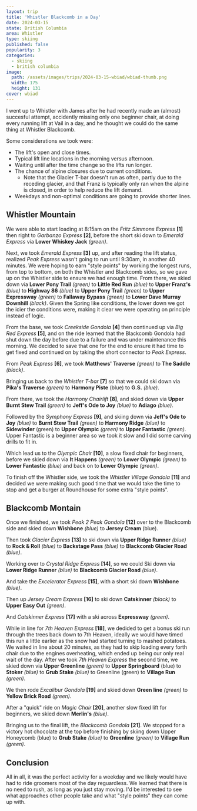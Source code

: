 ```yaml
---
layout: trip
title: 'Whistler Blackcomb in a Day'
date: 2024-03-15
state: British Columbia
area: Whistler
type: skiing
published: false
popularity: 3
categories:
  - skiing
  - british columbia
image:
  path: /assets/images/trips/2024-03-15-wbiad/wbiad-thumb.png
  width: 175
  height: 131
cover: wbiad
---
```


I went up to Whistler with James after he had recently made an (almost) succesful attempt, accidently missing only one beginner chair, at doing every running lift at Vail in a day, and he thought we could do the same thing at Whistler Blackcomb.

Some considerations we took were:

- The lift's open and close times.
- Typical lift line locations in the morning versus afternoon.
- Waiting until after the time change so the lifts run longer.
- The chance of alpine closures due to current conditions.
  - Note that the Glacier T-bar doesn't run as often, partly due to the receding glacier, and that Franz is typically only ran when the alpine is closed, in order to help reduce the lift demand.
- Weekdays and non-optimal conditions are going to provide shorter lines.

## Whistler Mountain

We were able to start loading at 8:15am on the _Fritz Simmons Express_ **[1]** then right to _Garbanzo Express_ **[2]**, before the short ski down to _Emerald Express_ via **Lower Whiskey Jack** _(green)_.

Next, we took _Emerald Express_ **[3]** up, and after reading the lift status, realized _Peak Express_ wasn't going to run until 9:30am, in another 40 minutes.
We were hoping to earn "style points" by working the longest runs, from top to bottom, on both the Whistler and Blackcomb sides, so we gave up on the Whistler side to ensure we had enough time.
From there, we skied down via **Lower Pony Trail** _(green)_ to **Little Red Run** _(blue)_ to **Upper Franz's** _(blue)_ to **Highway 86** _(blue)_ to **Upper Pony Trail** _(green)_ to **Upper Expressway** _(green)_ to **Fallaway Bypass** _(green)_ to **Lower Dave Murray Downhill** _(black)_. Given the Spring like conditions, the lower down we got the icier the conditions were, making it clear we were operating on principle instead of logic.

From the base, we took _Creekside Gondola_ **[4]** then continued up via _Big Red Express_ **[5]**, and on the ride learned that the Blackcomb Gondola had shut down the day before due to a failure and was under maintenance this morning. We decided to save that one for the end to ensure it had time to get fixed and continued on by taking the short connector to _Peak Express_.

From _Peak Express_ **[6]**, we took **Matthews' Traverse** _(green)_ to **The Saddle** _(black)_.

Bringing us back to the _Whistler T-bar_ **[7]** so that we could ski down via **Pika's Traverse** _(green)_ to **Harmony Piste** (blue) to **G.S.** _(blue)_.

From there, we took the _Harmony Chairlift_ **[8]**, and skied down via **Upper Burnt Stew Trail** _(green)_ to **Jeff's Ode to Joy** _(blue)_ to **Adiago** _(blue)_.

Followed by the _Symphony Express_ **[9]**, and skiing down via **Jeff's Ode to Joy** _(blue)_ to **Burnt Stew Trail** _(green)_ to **Harmony Ridge** _(blue)_ to **Sidewinder** (green) to **Upper Olympic** _(green)_ to **Upper Fantastic** _(green)_. Upper Fantastic is a beginner area so we took it slow and I did some carving drills to fit in.

Which lead us to the _Olympic Chair_ **[10]**, a slow fixed chair for beginners, before we skied down via **It Happens** _(green)_ to **Lower Olympic** _(green)_ to **Lower Fantastic** _(blue)_ and back on to **Lower Olympic** _(green)_.

To finish off the Whistler side, we took the _Whistler Village Gondola_ **[11]** and decided we were making such good time that we would take the time to stop and get a burger at Roundhouse for some extra "style points".

## Blackcomb Montain

Once we finished, we took _Peak 2 Peak Gondola_ **[12]** over to the Blackcomb side and skied down **Wishbone** _(blue)_ to **Jersey Cream** (blue).

Then took _Glacier Express_ **[13]** to ski down via **Upper Ridge Runner** _(blue)_ to **Rock & Roll** _(blue)_ to **Backstage Pass** _(blue)_ to **Blackcomb Glacier Road** _(blue)_.

Working over to _Crystal Ridge Express_ **[14]**, so we could Ski down via **Lower Ridge Runner** _(blue)_  to **Blackcomb Glacier Road** _(blue)_.

And take the _Excelerator Express_ **[15]**, with a short ski down **Wishbone** _(blue)_.

Then up _Jersey Cream Express_ **[16]** to ski down **Catskinner** _(black)_ to **Upper Easy Out** _(green)_.

And _Catskinner Express_ **[17]** with a ski across **Expressway** _(green)_.

While in line for _7th Heaven Express_ **[18]**, we dedided to get a bonus ski run through the trees back down to 7th Heaven, ideally we would have timed this run a little earlier as the snow had started turning to mashed potatoes.
We waited in line about 20 minutes, as they had to skip loading every forth chair due to the engines overheating, which ended up being our only real wait of the day.
After we took _7th Heaven Express_ the second time, we skied down via **Upper Greenline** _(green)_ to **Upper Springboard** (blue) to **Stoker** _(blue)_ to **Grub Stake** _(blue)_ to Greenline (green) to **Village Run** _(green)_.

We then rode _Excalibur Gondola_ **[19]** and skied down **Green line** _(green)_ to **Yellow Brick Road** _(green)_.

After a "quick" ride on _Magic Chair_ **[20]**, another slow fixed lift for beginners, we skied down **Merlin's** _(blue)_.

Bringing us to the final lift, the _Blackcomb Gondola_ **[21]**.
We stopped for a victory hot chocolate at the top before finishing by skiing down Upper Honeycomb (blue) to **Grub Stake** _(blue)_ to **Greenline** _(green)_ to **Village Run** _(green)_.

<div class="strava-embed-placeholder" data-embed-type="activity" data-embed-id="10967819878" data-style="standard"></div><script src="https://strava-embeds.com/embed.js"></script>

## Conclusion

All in all, it was the perfect activity for a weekday and we likely would have had to ride groomers most of the day reguardless.
We learned that there is no need to rush, as long as you just stay moving.
I'd be interested to see what approaches other people take and what "style points" they can come up with.


